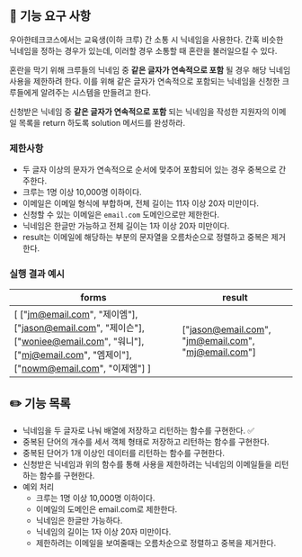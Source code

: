 ## 🚀 기능 요구 사항

우아한테크코스에서는 교육생(이하 크루) 간 소통 시 닉네임을 사용한다. 간혹 비슷한 닉네임을 정하는 경우가 있는데, 이러할 경우 소통할 때 혼란을 불러일으킬 수 있다.

혼란을 막기 위해 크루들의 닉네임 중 **같은 글자가 연속적으로 포함** 될 경우 해당 닉네임 사용을 제한하려 한다. 이를 위해 같은 글자가 연속적으로 포함되는 닉네임을 신청한 크루들에게 알려주는 시스템을 만들려고 한다.

신청받은 닉네임 중 **같은 글자가 연속적으로 포함** 되는 닉네임을 작성한 지원자의 이메일 목록을 return 하도록 solution 메서드를 완성하라.

### 제한사항

- 두 글자 이상의 문자가 연속적으로 순서에 맞추어 포함되어 있는 경우 중복으로 간주한다.
- 크루는 1명 이상 10,000명 이하이다.
- 이메일은 이메일 형식에 부합하며, 전체 길이는 11자 이상 20자 미만이다.
- 신청할 수 있는 이메일은 `email.com` 도메인으로만 제한한다.
- 닉네임은 한글만 가능하고 전체 길이는 1자 이상 20자 미만이다.
- result는 이메일에 해당하는 부분의 문자열을 오름차순으로 정렬하고 중복은 제거한다.

### 실행 결과 예시

| forms                                                                                                                                                 | result                                              |
| ----------------------------------------------------------------------------------------------------------------------------------------------------- | --------------------------------------------------- |
| [ ["jm@email.com", "제이엠"], ["jason@email.com", "제이슨"], ["woniee@email.com", "워니"], ["mj@email.com", "엠제이"], ["nowm@email.com", "이제엠"] ] | ["jason@email.com", "jm@email.com", "mj@email.com"] |

## ✏️ 기능 목록

- 닉네임을 두 글자로 나눠 배열에 저장하고 리턴하는 함수를 구현한다. ✅
- 중복된 단어의 개수를 세서 객체 형태로 저장하고 리턴하는 함수를 구현한다.
- 중복된 단어가 1개 이상인 데이터를 리턴하는 함수를 구현한다.
- 신청받은 닉네임과 위의 함수를 통해 사용을 제한하려는 닉네임의 이메일들을 리턴하는 함수를 구현한다.
- 예외 처리
  - 크루는 1명 이상 10,000명 이하이다.
  - 이메일의 도메인은 email.com로 제한한다.
  - 닉네임은 한글만 가능하다.
  - 닉네임의 길이는 1자 이상 20자 미만이다.
  - 제한하려는 이메일을 보여줄때는 오름차순으로 정렬하고 중복을 제거한다.
